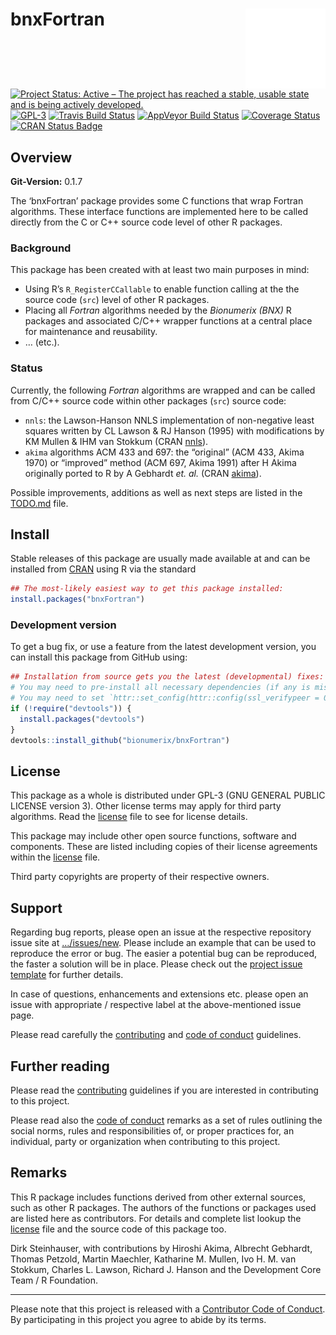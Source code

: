 
<!-- README.md is generated from README.Rmd. Please edit that file -->

# bnxFortran <img src="man/figures/logo.png" align="right" />

[![Project Status: Active – The project has reached a stable, usable
state and is being actively
developed.](http://www.repostatus.org/badges/latest/active.svg)](http://www.repostatus.org/#active)
[![GPL-3](https://img.shields.io/badge/license-GPL--3-blue.svg)](https://www.gnu.org/licenses/gpl-3.0.en.html)
[![Travis Build
Status](https://travis-ci.org/bionumerix/bnxFortran.svg?branch=master)](https://travis-ci.org/bionumerix/bnxFortran)
[![AppVeyor Build
Status](https://ci.appveyor.com/api/projects/status/github/bionumerix/bnxFortran?branch=master&svg=true)](https://ci.appveyor.com/project/bionumerix/bnxFortran)
[![Coverage
Status](https://codecov.io/github/bionumerix/bnxFortran/branch/master/graph/badge.svg)](https://codecov.io/github/bionumerix/bnxFortran?branch=master)
[![CRAN Status
Badge](http://www.r-pkg.org/badges/version/bnxFortran)](https://cran.r-project.org/package=bnxFortran)

## Overview

**Git-Version:** 0.1.7

The ‘bnxFortran’ package provides some C functions that wrap Fortran
algorithms. These interface functions are implemented here to be called
directly from the C or C++ source code level of other R packages.

### Background

This package has been created with at least two main purposes in mind:

  - Using R’s `R_RegisterCCallable` to enable function calling at the
    the source code (`src`) level of other R packages.
  - Placing all *Fortran* algorithms needed by the *Bionumerix (BNX)* R
    packages and associated C/C++ wrapper functions at a central place
    for maintenance and reusability.
  - … (etc.).

### Status

Currently, the following *Fortran* algorithms are wrapped and can be
called from C/C++ source code within other packages (`src`) source code:

  - `nnls`: the Lawson-Hanson NNLS implementation of non-negative least
    squares written by CL Lawson & RJ Hanson (1995) with modifications
    by KM Mullen & IHM van Stokkum (CRAN
    [nnls](https://cran.r-project.org/web/packages/nnls/index.html)).
  - `akima` algorithms ACM 433 and 697: the “original” (ACM 433, Akima
    1970) or “improved” method (ACM 697, Akima 1991) after H Akima
    originally ported to R by A Gebhardt *et. al.* (CRAN
    [akima](https://cran.r-project.org/web/packages/akima/index.html)).

Possible improvements, additions as well as next steps are listed in the
[TODO.md](TODO.md) file.

## Install

Stable releases of this package are usually made available at and can be
installed from [CRAN](https://cran.r-project.org) using R via the
standard

``` r
## The most-likely easiest way to get this package installed:
install.packages("bnxFortran")
```

### Development version

To get a bug fix, or use a feature from the latest development version,
you can install this package from GitHub using:

``` r
## Installation from source gets you the latest (developmental) fixes:
# You may need to pre-install all necessary dependencies (if any is missing).
# You may need to set `httr::set_config(httr::config(ssl_verifypeer = 0L))`.
if (!require("devtools")) {
  install.packages("devtools")
}
devtools::install_github("bionumerix/bnxFortran")
```

## License

This package as a whole is distributed under GPL-3 (GNU GENERAL PUBLIC
LICENSE version 3). Other license terms may apply for third party
algorithms. Read the [license](./LICENSE) file to see for license
details.

This package may include other open source functions, software and
components. These are listed including copies of their license
agreements within the [license](./LICENSE) file.

Third party copyrights are property of their respective owners.

## Support

Regarding bug reports, please open an issue at the respective repository
issue site at
[…/issues/new](https://github.com/bionumerix/bnxFortran/issues).
Please include an example that can be used to reproduce the error or
bug. The easier a potential bug can be reproduced, the faster a solution
will be in place. Please check out the [project issue
template](.github/ISSUE_TEMPLATE.md) for further details.

In case of questions, enhancements and extensions etc. please open an
issue with appropriate / respective label at the above-mentioned issue
page.

Please read carefully the [contributing](.github/CONTRIBUTING.md) and
[code of conduct](.github/CODE_OF_CONDUCT.md) guidelines.

## Further reading

Please read the [contributing](.github/CONTRIBUTING.md) guidelines if
you are interested in contributing to this project.

Please read also the [code of conduct](.github/CODE_OF_CONDUCT.md)
remarks as a set of rules outlining the social norms, rules and
responsibilities of, or proper practices for, an individual, party or
organization when contributing to this project.

## Remarks

This R package includes functions derived from other external sources,
such as other R packages. The authors of the functions or packages used
are listed here as contributors. For details and complete list lookup
the [license](./LICENSE) file and the source code of this package too.

Dirk Steinhauser, with contributions by Hiroshi Akima, Albrecht
Gebhardt, Thomas Petzold, Martin Maechler, Katharine M. Mullen, Ivo H.
M. van Stokkum, Charles L. Lawson, Richard J. Hanson and the Development
Core Team / R Foundation.

-----

Please note that this project is released with a [Contributor Code of
Conduct](.github/CODE_OF_CONDUCT.md). By participating in this project
you agree to abide by its terms.

